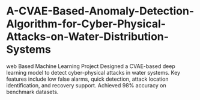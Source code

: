 # A-CVAE-Based-Anomaly-Detection-Algorithm-for-Cyber-Physical-Attacks-on-Water-Distribution-Systems
web Based Machine Learning Project
Designed a CVAE-based deep learning model to detect cyber-physical attacks in water systems. Key features
include low false alarms, quick detection, attack location identification, and recovery support. Achieved 98%
accuracy on benchmark datasets.

